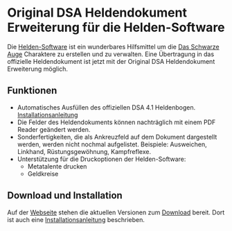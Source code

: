 # Original DSA Heldendokument Erweiterung für die Helden-Software

Die [Helden-Software](http://www.helden-software.de/) ist ein wunderbares Hilfsmittel um die [Das Schwarze Auge](http://www.dasschwarzeauge.de/) Charaktere zu erstellen und zu verwalten. 
Eine Übertragung in das offizielle Heldendokument ist jetzt mit der Original DSA Heldendokument Erweiterung möglich.


## Funktionen 

* Automatisches Ausfüllen des offiziellen DSA 4.1 Heldenbogen. [Installationsanleitung](http://thinkingstone.github.io/dsa-documents/heldendokumentoriginal/install.html)
* Die Felder des Heldendokuments können nachträglich mit einem PDF Reader geändert werden.
* Sonderfertigkeiten, die als Ankreuzfeld auf dem Dokument dargestellt werden, werden nicht nochmal aufgelistet. Beispiele: Ausweichen, Linkhand, Rüstungsgewöhnung, Kampfreflexe.
* Unterstützung für die Druckoptionen der Helden-Software:
    * Metatalente drucken
    * Geldkreise

## Download und Installation

Auf der [Webseite](http://thinkingstone.github.io/dsa-documents/heldendokumentoriginal/) stehen die aktuellen Versionen zum [Download](http://thinkingstone.github.io/dsa-documents/heldendokumentoriginal/download.html) bereit. 
Dort ist auch eine [Installationsanleitung](http://thinkingstone.github.io/dsa-documents/heldendokumentoriginal/install.html) beschrieben. 
